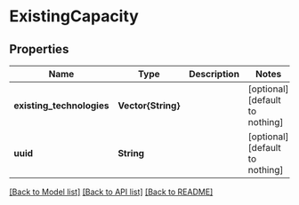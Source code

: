 # ExistingCapacity


## Properties
Name | Type | Description | Notes
------------ | ------------- | ------------- | -------------
**existing_technologies** | **Vector{String}** |  | [optional] [default to nothing]
**uuid** | **String** |  | [optional] [default to nothing]


[[Back to Model list]](../README.md#models) [[Back to API list]](../README.md#api-endpoints) [[Back to README]](../README.md)


